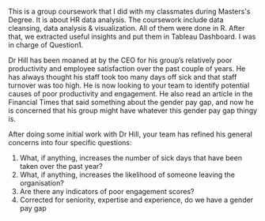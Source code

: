 This is a group coursework that I did with my classmates during Masters's Degree. It is about HR data analysis.
The coursework include data cleansing, data analysis & visualization. All of them were done in R. After that, we
extracted useful insights and put them in Tableau Dashboard. I was in charge of Question1.

Dr Hill has been moaned at by the CEO for his group’s relatively poor productivity and employee satisfaction over the past couple of years. He has always thought his 
staff took too many days off sick and that staff turnover was too high. He is now looking to your team to identify potential causes of poor productivity and 
engagement. He also read an article in the Financial Times that said something about the gender pay gap, and now he is concerned that his group might have whatever this gender 
pay gap thingy is. 

After doing some initial work with Dr Hill, your team has refined his general concerns into four specific questions:
1. What, if anything, increases the number of sick days that have been taken over
the past year?
2. What, if anything, increases the likelihood of someone leaving the 
organisation?
3. Are there any indicators of poor engagement scores?
4. Corrected for seniority, expertise and experience, do we have a gender pay 
gap
  
